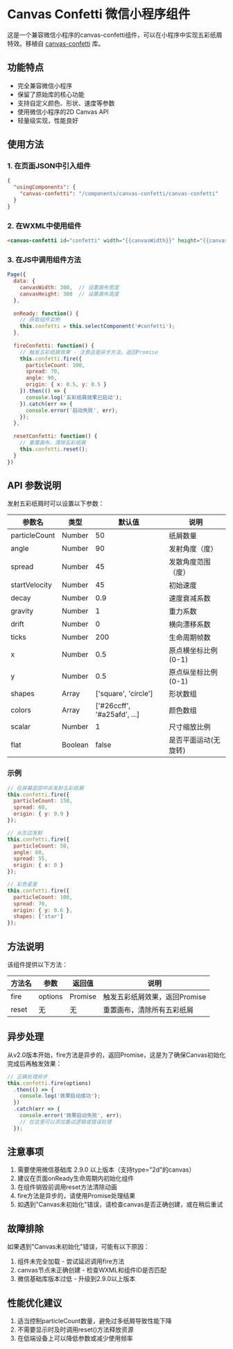 # Canvas Confetti 微信小程序组件

这是一个兼容微信小程序的canvas-confetti组件，可以在小程序中实现五彩纸屑特效。移植自 [canvas-confetti](https://github.com/catdad/canvas-confetti) 库。

## 功能特点

- 完全兼容微信小程序
- 保留了原始库的核心功能
- 支持自定义颜色、形状、速度等参数
- 使用微信小程序的2D Canvas API
- 轻量级实现，性能良好

## 使用方法

### 1. 在页面JSON中引入组件

```json
{
  "usingComponents": {
    "canvas-confetti": "/components/canvas-confetti/canvas-confetti"
  }
}
```

### 2. 在WXML中使用组件

```html
<canvas-confetti id="confetti" width="{{canvasWidth}}" height="{{canvasHeight}}"></canvas-confetti>
```

### 3. 在JS中调用组件方法

```javascript
Page({
  data: {
    canvasWidth: 300,  // 设置画布宽度
    canvasHeight: 300  // 设置画布高度
  },
  
  onReady: function() {
    // 获取组件实例
    this.confetti = this.selectComponent('#confetti');
  },
  
  fireConfetti: function() {
    // 触发五彩纸屑效果 - 注意这是异步方法，返回Promise
    this.confetti.fire({
      particleCount: 100,
      spread: 70,
      angle: 90,
      origin: { x: 0.5, y: 0.5 }
    }).then(() => {
      console.log('五彩纸屑效果已启动');
    }).catch(err => {
      console.error('启动失败', err);
    });
  },
  
  resetConfetti: function() {
    // 重置画布，清除五彩纸屑
    this.confetti.reset();
  }
})
```

## API 参数说明

发射五彩纸屑时可以设置以下参数：

| 参数名 | 类型 | 默认值 | 说明 |
|--------|------|--------|------|
| particleCount | Number | 50 | 纸屑数量 |
| angle | Number | 90 | 发射角度（度） |
| spread | Number | 45 | 发散角度范围（度） |
| startVelocity | Number | 45 | 初始速度 |
| decay | Number | 0.9 | 速度衰减系数 |
| gravity | Number | 1 | 重力系数 |
| drift | Number | 0 | 横向漂移系数 |
| ticks | Number | 200 | 生命周期帧数 |
| x | Number | 0.5 | 原点横坐标比例(0-1) |
| y | Number | 0.5 | 原点纵坐标比例(0-1) |
| shapes | Array | ['square', 'circle'] | 形状数组 |
| colors | Array | ['#26ccff', '#a25afd', ...] | 颜色数组 |
| scalar | Number | 1 | 尺寸缩放比例 |
| flat | Boolean | false | 是否平面运动(无旋转) |

### 示例

```javascript
// 在屏幕底部中央发射五彩纸屑
this.confetti.fire({
  particleCount: 150,
  spread: 60,
  origin: { y: 0.9 }
});

// 从左边发射
this.confetti.fire({
  particleCount: 50,
  angle: 60,
  spread: 55,
  origin: { x: 0 }
});

// 彩色星星
this.confetti.fire({
  particleCount: 100,
  spread: 70,
  origin: { y: 0.6 },
  shapes: ['star']
});
```

## 方法说明

该组件提供以下方法：

| 方法名 | 参数 | 返回值 | 说明 |
|--------|------|--------|------|
| fire | options | Promise | 触发五彩纸屑效果，返回Promise |
| reset | 无 | 无 | 重置画布，清除所有五彩纸屑 |

## 异步处理

从v2.0版本开始，fire方法是异步的，返回Promise，这是为了确保Canvas初始化完成后再触发效果：

```javascript
// 正确处理异步
this.confetti.fire(options)
  .then(() => {
    console.log('效果启动成功');
  })
  .catch(err => {
    console.error('效果启动失败', err);
    // 在这里可以添加重试逻辑或错误处理
  });
```

## 注意事项

1. 需要使用微信基础库 2.9.0 以上版本（支持type="2d"的canvas）
2. 建议在页面onReady生命周期内初始化组件
3. 在组件销毁前调用reset方法清除动画
4. fire方法是异步的，请使用Promise处理结果
5. 如遇到"Canvas未初始化"错误，请检查canvas是否正确创建，或在稍后重试

## 故障排除

如果遇到"Canvas未初始化"错误，可能有以下原因：

1. 组件未完全加载 - 尝试延迟调用fire方法
2. canvas节点未正确创建 - 检查WXML和组件ID是否匹配
3. 微信基础库版本过低 - 升级到2.9.0以上版本

## 性能优化建议

1. 适当控制particleCount数量，避免过多纸屑导致性能下降
2. 不需要显示时及时调用reset()方法释放资源
3. 在低端设备上可以降低参数或减少使用频率 